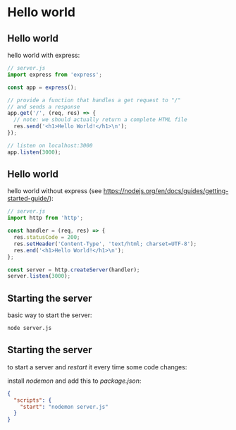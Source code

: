 # Hello world

## Hello world

hello world with express:

```js
// server.js
import express from 'express';

const app = express();

// provide a function that handles a get request to "/"
// and sends a response
app.get('/', (req, res) => {
  // note: we should actually return a complete HTML file
  res.send('<h1>Hello World!</h1>\n');
});

// listen on localhost:3000
app.listen(3000);
```

## Hello world

hello world without express (see https://nodejs.org/en/docs/guides/getting-started-guide/):

```js
// server.js
import http from 'http';

const handler = (req, res) => {
  res.statusCode = 200;
  res.setHeader('Content-Type', 'text/html; charset=UTF-8');
  res.end('<h1>Hello World!</h1>\n');
};

const server = http.createServer(handler);
server.listen(3000);
```

## Starting the server

basic way to start the server:

```bash
node server.js
```

## Starting the server

to start a server and _restart_ it every time some code changes:

install _nodemon_ and add this to _package.json_:

```json
{
  "scripts": {
    "start": "nodemon server.js"
  }
}
```
